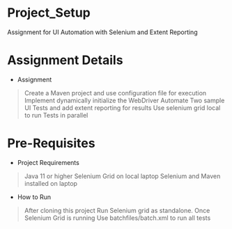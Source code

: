 # Project_Setup
Assignment for UI Automation with Selenium and Extent Reporting

# Assignment Details
- Assignment
> Create a Maven project and use configuration file for execution
> Implement dynamically initialize the WebDriver
> Automate Two sample UI Tests and add extent reporting for results
> Use selenium grid local to run Tests in parallel

# Pre-Requisites
- Project Requirements 
> Java 11 or higher
> Selenium Grid on local laptop
> Selenium and Maven installed on laptop


- How to Run
> After cloning this project Run Selenium grid as standalone.
> Once Selenium Grid is running Use batchfiles/batch.xml to run all tests